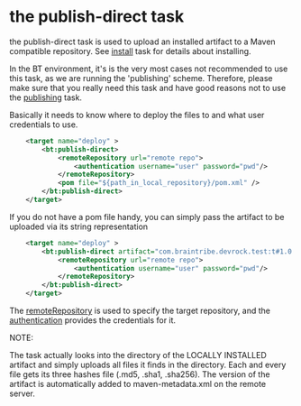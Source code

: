 # the publish-direct task

the publish-direct task is used to upload an installed artifact to a Maven compatible repository. See [install](./install.md) task for details about installing.

In the BT environment, it's is the very most cases not recommended to use this task, as we are running the 'publishing' scheme. Therefore, please make sure that you really need this task and have good reasons not to use the [publishing](./publish.md) task.



Basically it needs to know where to deploy the files to and what user credentials to use.
```xml
    <target name="deploy" >
        <bt:publish-direct>
            <remoteRepository url="remote repo">
                <authentication username="user" password="pwd"/>        
            </remoteRepository>
            <pom file="${path_in_local_repository}/pom.xml" />            
        </bt:publish-direct>                
    </target>
```
If you do not have a pom file handy, you can simply pass the artifact to be uploaded via its string representation

```xml
    <target name="deploy" >
        <bt:publish-direct artifact="com.braintribe.devrock.test:t#1.0.1">
            <remoteRepository url="remote repo">
                <authentication username="user" password="pwd"/>        
            </remoteRepository>
        </bt:publish-direct>                
    </target>
```
The [remoteRepository](../types/remote.repository.md) is used to specify the target repository, and the [authentication](../types/authentication.md) provides the credentials for it. 


NOTE: 

The task actually looks into the directory of the LOCALLY INSTALLED artifact and simply uploads all files it finds in the directory. Each and every file gets its three hashes file (.md5, .sha1, .sha256). The version of the artifact is automatically added to maven-metadata.xml on the remote server. 



